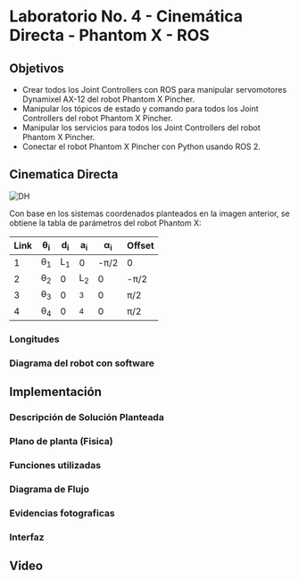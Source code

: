 # Laboratorio No. 4 - Cinemática Directa - Phantom X - ROS
## Objetivos
- Crear todos los Joint Controllers con ROS para manipular servomotores Dynamixel AX-12 del robot Phantom X Pincher.
- Manipular los tópicos de estado y comando para todos los Joint Controllers del robot Phantom X Pincher.
- Manipular los servicios para todos los Joint Controllers del robot Phantom X Pincher.
- Conectar el robot Phantom X Pincher con Python usando ROS 2.
## Cinematica Directa
![DH](https://github.com/user-attachments/assets/3f850587-a265-42ad-8ed5-8da054932eba)

Con base en los sistemas coordenados planteados en la imagen anterior, se obtiene la tabla de parámetros del robot Phantom X:

| Link  | θ<sub>i</sub> | d<sub>i</sub> | a<sub>i</sub> |  α<sub>i</sub>  |  Offset  |
| ------------- | ------------- | ------------- | ------------- | ------------- | ------------- |
| 1  | θ<sub>1</sub>  | L<sub>1</sub> | 0 | -π/2 | 0 |
|  2|  θ<sub>2</sub> | 0 | L<sub>2</sub> | 0 | -π/2 |
|  3|  θ<sub>3</sub> | 0 | <sub>3</sub> | 0 | π/2 |
|  4|  θ<sub>4</sub> | 0 | <sub>4</sub> | 0 | π/2 |

### Longitudes

### Diagrama del robot con software

## Implementación
### Descripción de Solución Planteada
### Plano de planta (Fisica)
### Funciones utilizadas
### Diagrama de Flujo

### Evidencias fotograficas

### Interfaz


## Video 
